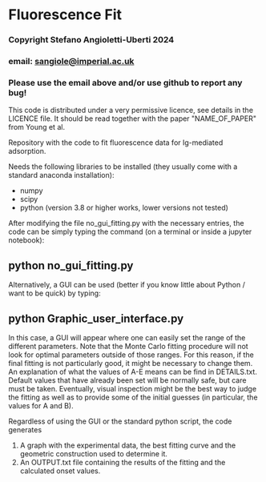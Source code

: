 # Fluorescence Fit

### Copyright Stefano Angioletti-Uberti 2024
### email: sangiole@imperial.ac.uk
### Please use the email above and/or use github to report any bug!

This code is distributed under a very permissive licence, see details in the LICENCE file.
It should be read together with the paper "NAME_OF_PAPER" from Young et al.





Repository with the code to fit fluorescence data for Ig-mediated adsorption.

Needs the following libraries to be installed (they usually come with a standard anaconda installation):

- numpy 
- scipy
- python (version 3.8 or higher works, lower versions not tested)

After modifying the file no_gui_fitting.py with the necessary entries, the code can be simply typing the command
(on a terminal or inside a jupyter notebook):

## python no_gui_fitting.py

Alternatively, a GUI can be used (better if you know little about Python / want to be quick) by typing: 

## python Graphic_user_interface.py

In this case, a GUI will appear where one can easily set the range of the different parameters. Note that the Monte Carlo
fitting procedure will not look for optimal parameters outside of those ranges. For this reason, if the final fitting is not
particularly good, it might be necessary to change them. An explanation of what the values of A-E means can be find in DETAILS.txt. 
Default values that have already been set will be normally safe, but care must be taken. Eventually, visual inspection might be the 
best way to judge the fitting as well as to provide some of the initial guesses (in particular, the values for A and B).

Regardless of using the GUI or the standard python script, the code generates 
1) A graph with the experimental data, the best fitting curve and the geometric construction used to determine it. 
2) An OUTPUT.txt file containing the results of the fitting and the calculated onset values.
